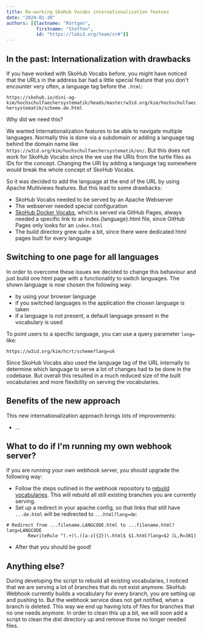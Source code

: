 ```yaml
---
title: Re-working SkoHub Vocabs internationalization featues
date: "2024-01-30"
authors: [{lastname: "Rörtgen",
           firstname: "Steffen",
           id: "https://lobid.org/team/sr#"}]
---
```


## In the past: Internationalization with drawbacks

If you have worked with SkoHub Vocabs before, you might have noticed that the URLs in the address bar had a little special feature that you don't encounter very often, a language tag before the `.html`:

`https://skohub.io/dini-ag-kim/hochschulfaechersystematik/heads/master/w3id.org/kim/hochschulfaechersystematik/scheme.de.html`

Why did we need this?

We wanted Internationalization features to be able to navigate multiple languages.
Normally this is done via a subdomain or adding a language tag behind the domain name like `https://w3id.org/kim/hochschulfaechersystematik/en/`.
But this does not work for SkoHub Vocabs since the we use the URIs from the turtle files as IDs for the concept.
Changing the URI by adding a language tag somewhere would break the whole concept of SkoHub Vocabs.

So it was decided to add the language at the end of the URL by using Apache Multiviews features.
But this lead to some drawbacks:

- SkoHub Vocabs needed to be served by an Apache Webserver
- The webserver needed special configuration
- [SkoHub Docker Vocabs](https://github.com/skohub-io/skohub-docker-vocabs), which is served via GitHub Pages, always needed a specific link to an index.{language}.html file, since GitHub Pages only looks for an `index.html`
- The build directory grew quite a bit, since there were dedicated html pages built for every language

## Switching to one page for all languages

In order to overcome these issues we decided to change this behaviour and just build one html page with a functionality to switch languages. The shown language is now chosen the following way:

- by using your browser language
- if you switched languages in the application the chosen language is taken
- if a language is not present, a default language present in the vocabulary is used

To point users to a specific language, you can use a query parameter `lang=` like:

`https://w3id.org/kim/hcrt/scheme?lang=uk`

Since SkoHub Vocabs also used the language tag of the URL internally to determine which language to serve a lot of changes had to be done in the codebase.
But overall this resulted in a much reduced size of the built vocabularies and more flexibility on serving the vocabularies.

## Benefits of the new approach

This new internationalization approach brings lots of improvements:

- ...


## What to do if I'm running my own webhook server?

If you are running your own webhook server, you should upgrade the following way:

- Follow the steps outlined in the webhook repository to [rebuild vocabularies](https://github.com/skohub-io/skohub-webhook#rebuilding-vocabularies). This will rebuild all still existing branches you are currently serving.
- Set up a redirect in your apache config, so that links that still have `...de.html` will be redirected to `...html?lang=de`:
```
# Redirect from ...filename.LANGCODE.html to ...filename.html?lang=LANGCODE
        RewriteRule ^(.+)\.([a-z]{2})\.html$ $1.html?lang=$2 [L,R=301]
```
- After that you should be good!

## Anything else?

During developing the script to rebuild all existing vocabularies, I noticed that we are serving a lot of branches that do not exist anymore.
SkoHub Webhook currently builds a vocabulary for every branch, you are setting up and pushing to.
But the webhook service does not get notified, when a branch is deleted.
This way we end up having lots of files for branches that no one needs anymore.
In order to clean this up a bit, we will soon add a script to clean the dist directory up and remove those no longer needed files.

